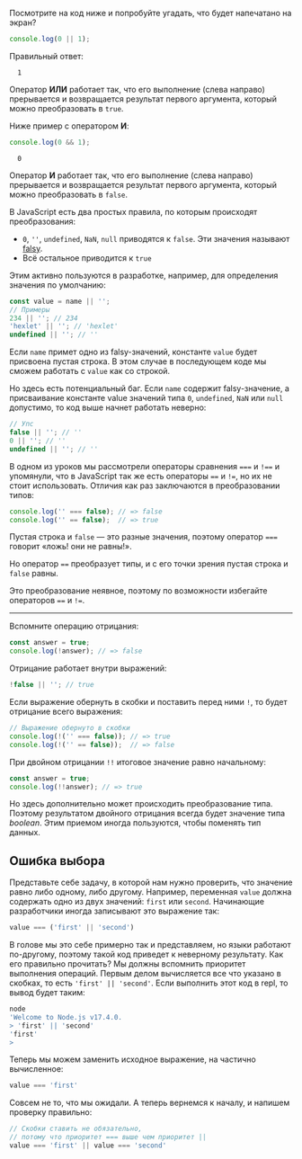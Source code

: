 
Посмотрите на код ниже и попробуйте угадать, что будет напечатано на экран?

```javascript
console.log(0 || 1);
```

Правильный ответ:

```text
  1
```

Оператор **ИЛИ** работает так, что его выполнение (слева направо) прерывается и возвращается результат первого аргумента, который можно преобразовать в `true`.

Ниже пример с оператором **И**:

```javascript
console.log(0 && 1);
```

```text
  0
```

Оператор **И** работает так, что его выполнение (слева направо) прерывается и возвращается результат первого аргумента, который можно преобразовать в `false`.

В JavaScript есть два простых правила, по которым происходят преобразования:

* `0`, `''`, `undefined`, `NaN`, `null` приводятся к `false`. Эти значения называют [falsy](https://developer.mozilla.org/ru/docs/Glossary/Falsy).
* Всё остальное приводится к `true`

Этим активно пользуются в разработке, например, для определения значения по умолчанию:

```javascript
const value = name || '';
// Примеры
234 || ''; // 234
'hexlet' || ''; // 'hexlet'
undefined || ''; // ''
```

Если `name` примет одно из falsy-значений, константе `value` будет присвоена пустая строка. В этом случае в последующем коде мы сможем работать с `value` как со строкой.

Но здесь есть потенциальный баг. Если `name` содержит falsy-значение, а присваивание константе value значений типа `0`, `undefined`, `NaN` или `null` допустимо, то код выше начнет работать неверно:

```javascript
// Упс
false || ''; // ''
0 || ''; // ''
undefined || ''; // ''
```

В одном из уроков мы рассмотрели операторы сравнения `===` и `!==` и упомянули, что в JavaScript так же есть операторы `==` и `!=`, но их не стоит использовать. Отличия как раз заключаются в преобразовании типов:

```javascript
console.log('' === false); // => false
console.log('' == false);  // => true
```

Пустая строка и `false` — это разные значения, поэтому оператор `===` говорит «ложь! они не равны!».

Но оператор `==` преобразует типы, и с его точки зрения пустая строка и `false` равны.

Это преобразование неявное, поэтому по возможности избегайте операторов `==` и `!=`.

---

Вспомните операцию отрицания:

```javascript
const answer = true;
console.log(!answer); // => false
```

Отрицание работает внутри выражений:

```javascript
!false || ''; // true
```

Если выражение обернуть в скобки и поставить перед ними `!`, то будет отрицание всего выражения:

```javascript
// Выражение обернуто в скобки
console.log(!('' === false)); // => true
console.log(!('' == false));  // => false
```

При двойном отрицании `!!` итоговое значение равно начальному:

```javascript
const answer = true;
console.log(!!answer); // => true
```

Но здесь дополнительно может происходить преобразование типа. Поэтому результатом двойного отрицания всегда будет значение типа *boolean*. Этим приемом иногда пользуются, чтобы поменять тип данных.

## Ошибка выбора

Представьте себе задачу, в которой нам нужно проверить, что значение равно либо одному, либо другому. Например, переменная `value` должна содержать одно из двух значений: `first` или `second`. Начинающие разработчики иногда записывают это выражение так:

```javascript
value === ('first' || 'second')
```

В голове мы это себе примерно так и представляем, но языки работают по-другому, поэтому такой код приведет к неверному результату. Как его правильно прочитать? Мы должны вспомнить приоритет выполнения операций. Первым делом вычисляется все что указано в скобках, то есть `'first' || 'second'`. Если выполнить этот код в repl, то вывод будет таким:

```bash
node
'Welcome to Node.js v17.4.0.
> 'first' || 'second'
'first'
>
```

Теперь мы можем заменить исходное выражение, на частично вычисленное:

```javascript
value === 'first'
```

Совсем не то, что мы ожидали. А теперь вернемся к началу, и напишем проверку правильно:

```javascript
// Скобки ставить не обязательно,
// потому что приоритет === выше чем приоритет ||
value === 'first' || value === 'second'
```
